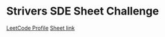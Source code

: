# Strivers SDE Sheet Challenge
<a href="https://leetcode.com/vipul-dixit-2004/">LeetCode Profile</a>
<a href="https://takeuforward.org/interviews/strivers-sde-sheet-top-coding-interview-problems/"> Sheet link</a>

